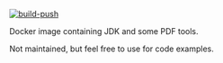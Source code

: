 
[![build-push](https://github.com/phlummox-dev/docker-javatester-base/actions/workflows/build.yml/badge.svg)](https://github.com/phlummox-dev/docker-javatester-base/actions/workflows/build.yml)

Docker image containing JDK and some PDF tools.

Not maintained, but feel free to use for code examples.
